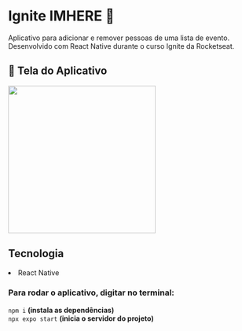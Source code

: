 # Ignite IMHERE 🚀
Aplicativo para adicionar e remover pessoas de uma lista de evento. <br>
Desenvolvido com React Native durante o curso Ignite da Rocketseat.
## 📸 Tela do Aplicativo

<img src="https://github.com/user-attachments/assets/a61ecefa-e4f4-4ee3-9f8c-f02de9f0e88a" width="300" />

## Tecnologia
<li>React Native</li>

### Para rodar o aplicativo, digitar no terminal:  
`npm i` **(instala as dependências)**  
`npx expo start` **(inicia o servidor do projeto)**


